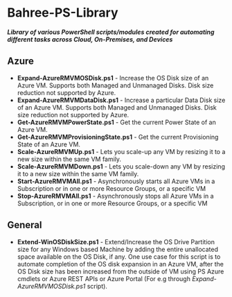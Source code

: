 # Bahree-PS-Library

_**Library of various PowerShell scripts/modules created for automating different tasks across Cloud, On-Premises, and Devices**_

## Azure

- **Expand-AzureRMVMOSDisk.ps1** - Increase the OS Disk size of an Azure VM. Supports both Managed and Unmanaged Disks. Disk size reduction not supported by Azure.
- **Expand-AzureRMVMDataDisk.ps1** - Increase a particular Data Disk size of an Azure VM. Supports both Managed and Unmanaged Disks. Disk size reduction not supported by Azure.
- **Get-AzureRMVMPowerState.ps1** - Get the current Power State of an Azure VM.
- **Get-AzureRMVMProvisioningState.ps1** - Get the current Provisioning State of an Azure VM.
- **Scale-AzureRMVMUp.ps1** - Lets you scale-up any VM by resizing it to a new size within the same VM family.
- **Scale-AzureRMVMDown.ps1** - Lets you scale-down any VM by resizing it to a new size within the same VM family.
- **Start-AzureRMVMAll.ps1** - Asynchronously starts all Azure VMs in a Subscription or in one or more Resource Groups, or a specific VM
- **Stop-AzureRMVMAll.ps1** - Asynchronously stops all Azure VMs in a Subscription, or in one or more Resource Groups, or a specific VM

## General

- **Extend-WinOSDiskSize.ps1** - Extend/Increase the OS Drive Partition size for any Windows based Machine by adding the entire unallocated space available on the OS Disk, if any. One use case for this script is to automate completion of the OS disk expansion in an Azure VM, after the OS Disk size has been increased from the outside of VM using PS Azure cmdlets or Azure REST APIs or Azure Portal (For e.g through _Expand-AzureRMVMOSDisk.ps1_ script).
